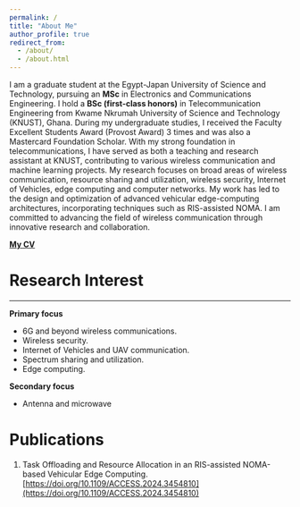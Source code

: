 ```yaml
---
permalink: /
title: "About Me"
author_profile: true
redirect_from: 
  - /about/
  - /about.html
---
```


I am a graduate student at the Egypt-Japan University of Science and Technology, pursuing an **MSc** in Electronics and Communications Engineering. I hold a **BSc (first-class honors)** in Telecommunication Engineering from Kwame Nkrumah University of Science and Technology (KNUST), Ghana. During my undergraduate studies, I received the Faculty Excellent Students Award (Provost Award) 3 times and was also a Mastercard Foundation Scholar. With my strong foundation in telecommunications, I have served as both a teaching and research assistant at KNUST, contributing to various wireless communication and machine learning projects.
My research focuses on broad areas of wireless communication, resource sharing and utilization, wireless security, Internet of Vehicles, edge computing and computer networks. My work has led to the design and optimization of advanced vehicular edge-computing architectures, incorporating techniques such as RIS-assisted NOMA. I am committed to advancing the field of wireless communication through innovative research and collaboration.

**[My CV](/files/Abdul-Baaki-Yakubu.pdf)**

Research Interest
======
------
**Primary focus**
* 6G and beyond wireless communications.
* Wireless security.
* Internet of Vehicles and UAV communication.
* Spectrum sharing and utilization.
* Edge computing.

**Secondary focus**
* Antenna and microwave

Publications
======
1. Task Offloading and Resource Allocation in an RIS-assisted NOMA-based Vehicular Edge Computing. 
[https://doi.org/10.1109/ACCESS.2024.3454810](https://doi.org/10.1109/ACCESS.2024.3454810)
